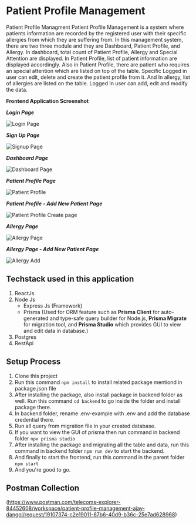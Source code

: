 # Patient Profile Management
Patient Profile Managment
Patient Profile Management is a system where patients information are recorded by the registered user with their specific allergies from which they are suffering from. In this management system, there are two three module and they are Dashboard, Patient Profile, and Allergy. In dashboard, total count of Patient Profile, Allergy and Special Attention are displayed. In Patient Profile, list of patient information are displayed accordingly. Also in Patient Profile, there are patient who requires an special attention which are listed on top of the table. Specific Logged in user can edit, delete and create the patient profile from it. And In allergy, list of allergies are listed on the table. Logged In user can add, edit and modify the data.

**Frontend Application Screenshot**

_**Login Page**_

![Login Page](https://github.com/ajaydangol014/patient-profile-management/assets/26766776/6922b9eb-f3d3-4d08-96a6-11a46e098089)

_**Sign Up Page**_

![Signup Page](https://github.com/ajaydangol014/patient-profile-management/assets/26766776/b0a9115e-949e-41b7-b29f-d9403d7bbf3d)

_**Dashboard Page**_

![Dashboard Page](https://github.com/ajaydangol014/patient-profile-management/assets/26766776/d86165bb-762b-47b7-92f7-4b5ce45dc5f4)

_**Patient Profile Page**_

![Patient Profile](https://github.com/ajaydangol014/patient-profile-management/assets/26766776/1038d4bf-21a7-41e7-80b3-b2f0ac4b214f)


_**Patient Profile - Add New Patient Page**_

![Patient Profile Create page](https://github.com/ajaydangol014/patient-profile-management/assets/26766776/cd8a18bd-883a-4bc8-b217-6c290cd77a90)

_**Allergy Page**_

![Allergy Page](https://github.com/ajaydangol014/patient-profile-management/assets/26766776/612d5b3d-5ede-4389-ab3b-65ce8784e3ab)

_**Allergy Page - Add New Patient Page**_

![Allergy Add](https://github.com/ajaydangol014/patient-profile-management/assets/26766776/47254d51-cdb7-42a1-bcfe-1d0c0a02869a)

**Techstack used in this application**
--------
1. ReactJs
2. Node Js 
      - Express Js (Framework)
      - Prisma (Used for ORM feature such as **Prisma Client** for auto-generated and type-safe query builder for Node.js, **Prisma Migrate** for migration tool, and **Prisma Studio** which provides GUI to view and edit data in database.)
 3. Postgres
 4. RestApi

**Setup Process**
----
1. Clone this project
2. Run this command ```npm install``` to install related package mentiond in package.json file
3. After installing the package, also install package in backend folder as well. Run this command ```cd backend``` to go inside the folder and install package there.
4. In backend folder, rename .env-example with .env and add the database credential there.
5. Run all query from migration file in your created database.
6. If you want to view the GUI of prisma then run command in backend folder ```npx prisma studio```
7. After installing the package and migrating all the table and data, run this command in backend folder ```npm run dev``` to start the backend.
8. And finally to start the frontend, run this command in the parent folder ```npm start```
9. And you're good to go.

**Postman Collection**
---
(https://www.postman.com/telecoms-explorer-84452608/workspace/patient-profile-management-ajay-dangol/request/19107374-c2e19011-87b6-40d9-b36c-25e7ad628968)
